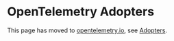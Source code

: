# OpenTelemetry Adopters

This page has moved to [opentelemetry.io], see [Adopters].

[adopters]: https://opentelemetry.io/ecosystem/adopters/
[opentelemetry.io]: https://opentelemetry.io
